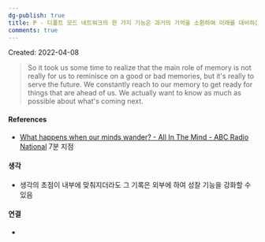 ```yaml
---
dg-publish: true
title: P - 디폴트 모드 네트워크의 한 가지 기능은 과거의 기억을 소환하여 미래를 대비하는 것
comments: true
---
```


Created: 2022-04-08

>So it took us some time to realize that the main role of memory is not really for us to reminisce on a good or bad memories, but it's really to serve the future. We constantly reach to our memory to get ready for things that are ahead of us. We actually want to know as much as possible about what's coming next. 

#### References
- [What happens when our minds wander? - All In The Mind - ABC Radio National](https://www.abc.net.au/radionational/programs/allinthemind/mindwandering-why-we-do-it-and-the-benefits/13823286) 7분 지점

#### 생각
- 생각의 초점이 내부에 맞춰지더라도 그 기록은 외부에 하여 성찰 기능을 강화할 수 있음

#### 연결
- 